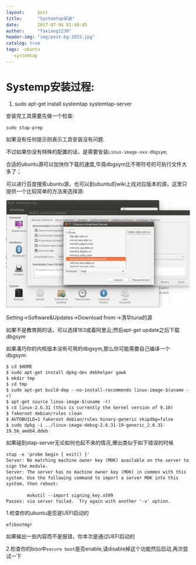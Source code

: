 ```yaml
---
layout:     post
title:      "Systemtap安装"
date:       2017-07-04 01:40:45
author:     "faxiang1230"
header-img: "img/post-bg-2015.jpg"
catalog: true
tags: -ubuntu
  -systemtap
---
```

# Systemp安装过程:

1. sudo apt-get install systemtap systemtap-server

安装完工具需要先做一个检查:
```
sudo stap-prep
```
如果没有任何提示则表示工具安装没有问题.

不过如果你没有特殊的配置的话，是需要安装`Linux-image-xxx-dbgsym`;

合适的ubuntu源可以加快你下载的速度,毕竟dbgsym比不带符号的可执行文件大多了；

可以进行百度搜索ubuntu源，也可以到ubuntu的wiki上找对应版本的源，这里只提供一个比较简单的方法来选择源:

![images](/images/ubuntu-apt-source.jpg)

Setting->Software&Updates->Download from:->清华tuna的源

如果不是教育网的话，可以选择163或着阿里云;然后apt-get update之后下载dbgsym


如果凑巧你的内核版本没有可用的dbgsym,那么你可能需要自己编译一个dbgsym:
```
$ cd $HOME
$ sudo apt-get install dpkg-dev debhelper gawk
$ mkdir tmp
$ cd tmp
$ sudo apt-get build-dep --no-install-recommends linux-image-$(uname -r)
$ apt-get source linux-image-$(uname -r)
$ cd linux-2.6.31 (this is currently the kernel version of 9.10)
$ fakeroot debian/rules clean
$ AUTOBUILD=1 fakeroot debian/rules binary-generic skipdbg=false
$ sudo dpkg -i ../linux-image-debug-2.6.31-19-generic_2.6.31-19.56_amd64.ddeb
```

如果碰到stap-server无论如何也起不来的情况,爆出类似于如下错误的时候
```
stap -e 'probe begin { exit() }'
Server: No matching machine owner key (MOK) available on the server to sign the module.
Server: The server has no machine owner key (MOK) in common with this system. Use the following command to import a server MOK into this system, then reboot:

        mokutil --import signing_key.x509
Passes: via server failed.  Try again with another '-v' option.
```
1.检查你的ubuntu是否是UEFI启动的
```
efibootmgr
```
如果输出一些内容而不是报错，你本次是通过UEFI启动的

2.检查你的biso中`secure boot`是否enable,请disable掉这个功能然后启动,再次尝试一下
